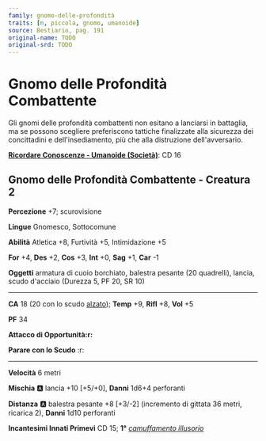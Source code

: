 ```yaml
---
family: gnomo-delle-profondità
traits: [n, piccola, gnomo, umanoide]
source: Bestiario, pag. 191
original-name: TODO
original-srd: TODO
---
```


# Gnomo delle Profondità Combattente

Gli gnomi delle profondità combattenti non esitano a lanciarsi in battaglia, ma se possono scegliere preferiscono tattiche finalizzate alla sicurezza dei concittadini e dell'insediamento, più che alla distruzione dell'avversario.

**[Ricordare Conoscenze - Umanoide (Società)](/azioni/ricordare-conoscenze)**: CD 16

## Gnomo delle Profondità Combattente - Creatura 2

**Percezione** +7; scurovisione

**Lingue** Gnomesco, Sottocomune

**Abilità** Atletica +8, Furtività +5, Intimidazione +5

**For** +4, **Des** +2, **Cos** +3, **Int** +0, **Sag** +1, **Car** -1

**Oggetti** armatura di cuoio borchiato, balestra pesante (20 quadrelli), lancia, scudo d'acciaio (Durezza 5, PF 20, SR 10)

***

**CA** 18 (20 con lo scudo [alzato](/azioni/alzare-lo-scudo)); **Temp** +9, **Rifl** +8, **Vol** +5

**PF** 34

**Attacco di Opportunità:r:**

**Parare con lo Scudo** :r:

***

**Velocità** 6 metri

**Mischia** :a: lancia +10 \[+5/+0], **Danni** 1d6+4 perforanti

**Distanza** :a: balestra pesante +8 \[+3/-2] (incremento di gittata 36 metri, ricarica 2), **Danni** 1d10 perforanti

**Incantesimi Innati Primevi** CD 15; **1°** *[camuffamento illusorio](/incantesimi/camuffamento-illusorio)*
